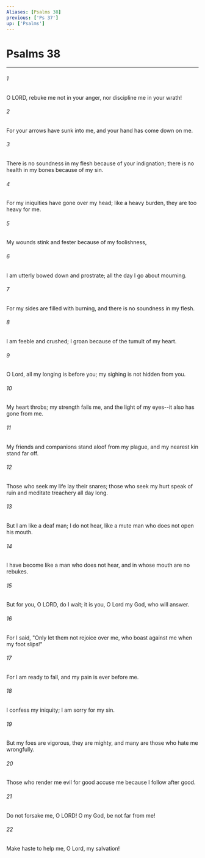 ```yaml
---
Aliases: [Psalms 38]
previous: ['Ps 37']
up: ['Psalms']
---
```

# Psalms 38

***

 

###### 1 
O LORD, rebuke me not in your anger, 
 nor discipline me in your wrath! 
 
 

###### 2 
For your arrows have sunk into me, 
 and your hand has come down on me.
 
 

###### 3 
There is no soundness in my flesh 
 because of your indignation; 
 there is no health in my bones 
 because of my sin. 
 
 

###### 4 
For my iniquities have gone over my head; 
 like a heavy burden, they are too heavy for me.
 
 

###### 5 
My wounds stink and fester 
 because of my foolishness, 
 
 

###### 6 
I am utterly bowed down and prostrate; 
 all the day I go about mourning. 
 
 

###### 7 
For my sides are filled with burning, 
 and there is no soundness in my flesh. 
 
 

###### 8 
I am feeble and crushed; 
 I groan because of the tumult of my heart.
 
 

###### 9 
O Lord, all my longing is before you; 
 my sighing is not hidden from you. 
 
 

###### 10 
My heart throbs; my strength fails me, 
 and the light of my eyes--it also has gone from me. 
 
 

###### 11 
My friends and companions stand aloof from my plague, 
 and my nearest kin stand far off.
 
 

###### 12 
Those who seek my life lay their snares; 
 those who seek my hurt speak of ruin 
 and meditate treachery all day long.
 
 

###### 13 
But I am like a deaf man; I do not hear, 
 like a mute man who does not open his mouth. 
 
 

###### 14 
I have become like a man who does not hear, 
 and in whose mouth are no rebukes.
 
 

###### 15 
But for you, O LORD, do I wait; 
 it is you, O Lord my God, who will answer. 
 
 

###### 16 
For I said, "Only let them not rejoice over me, 
 who boast against me when my foot slips!"
 
 

###### 17 
For I am ready to fall, 
 and my pain is ever before me. 
 
 

###### 18 
I confess my iniquity; 
 I am sorry for my sin. 
 
 

###### 19 
But my foes are vigorous, they are mighty, 
 and many are those who hate me wrongfully. 
 
 

###### 20 
Those who render me evil for good 
 accuse me because I follow after good.
 
 

###### 21 
Do not forsake me, O LORD! 
 O my God, be not far from me! 
 
 

###### 22 
Make haste to help me, 
 O Lord, my salvation!
 
